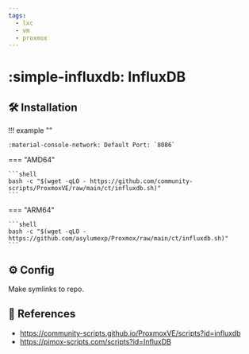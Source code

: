 ```yaml
---
tags:
  - lxc
  - vm
  - proxmox
---
```

# :simple-influxdb: InfluxDB

## :hammer_and_wrench: Installation

!!! example ""

    :material-console-network: Default Port: `8086`

=== "AMD64"

    ```shell
    bash -c "$(wget -qLO - https://github.com/community-scripts/ProxmoxVE/raw/main/ct/influxdb.sh)"
    ```

=== "ARM64"

    ```shell
    bash -c "$(wget -qLO - https://github.com/asylumexp/Proxmox/raw/main/ct/influxdb.sh)"
    ```

## :gear: Config

Make symlinks to repo.

## :link: References

- <https://community-scripts.github.io/ProxmoxVE/scripts?id=influxdb>
- <https://pimox-scripts.com/scripts?id=InfluxDB>
